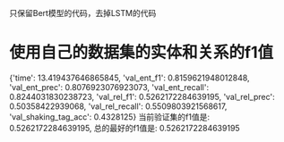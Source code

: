 只保留Bert模型的代码，去掉LSTM的代码

# 使用自己的数据集的实体和关系的f1值
{'time': 13.419437646865845,
 'val_ent_f1': 0.8159621948012848,
 'val_ent_prec': 0.8076923076923073,
 'val_ent_recall': 0.8244031830238723,
 'val_rel_f1': 0.5262172284639195,
 'val_rel_prec': 0.50358422939068,
 'val_rel_recall': 0.5509803921568617,
 'val_shaking_tag_acc': 0.4328125}
当前验证集的f1值是: 0.5262172284639195, 总的最好的f1值是: 0.5262172284639195